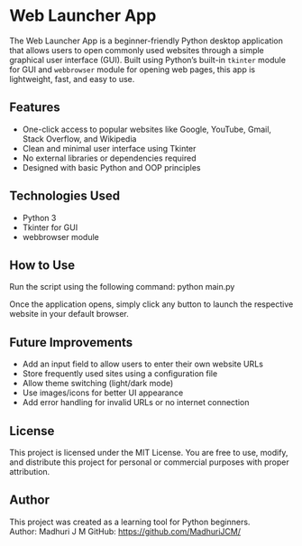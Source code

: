 # Web Launcher App

The Web Launcher App is a beginner-friendly Python desktop application that allows users to open commonly used websites through a simple graphical user interface (GUI). Built using Python’s built-in `tkinter` module for GUI and `webbrowser` module for opening web pages, this app is lightweight, fast, and easy to use.

## Features

- One-click access to popular websites like Google, YouTube, Gmail, Stack Overflow, and Wikipedia
- Clean and minimal user interface using Tkinter
- No external libraries or dependencies required
- Designed with basic Python and OOP principles

## Technologies Used

- Python 3
- Tkinter for GUI
- webbrowser module

## How to Use

 Run the script using the following command:
   python main.py

Once the application opens, simply click any button to launch the respective website in your default browser.

## Future Improvements

- Add an input field to allow users to enter their own website URLs
- Store frequently used sites using a configuration file
- Allow theme switching (light/dark mode)
- Use images/icons for better UI appearance
- Add error handling for invalid URLs or no internet connection

## License

This project is licensed under the MIT License. You are free to use, modify, and distribute this project for personal or commercial purposes with proper attribution.

## Author

This project was created as a learning tool for Python beginners.  
Author: Madhuri J M 
GitHub: https://github.com/MadhuriJCM/
